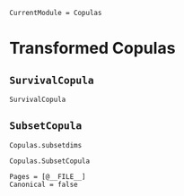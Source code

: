 ```@meta
CurrentModule = Copulas
```

# Transformed Copulas 


## `SurvivalCopula`

```@docs
SurvivalCopula
```

## `SubsetCopula`

```@docs
Copulas.subsetdims
```

```@docs
Copulas.SubsetCopula
```

```@bibliography
Pages = [@__FILE__]
Canonical = false
```